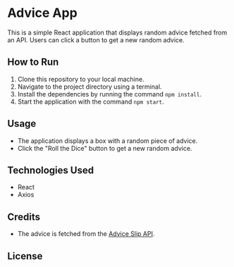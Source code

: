 # Advice App

This is a simple React application that displays random advice fetched from an API. Users can click a button to get a
new random advice.

## How to Run

1. Clone this repository to your local machine.
2. Navigate to the project directory using a terminal.
3. Install the dependencies by running the command `npm install`.
4. Start the application with the command `npm start`.

## Usage

- The application displays a box with a random piece of advice.
- Click the "Roll the Dice" button to get a new random advice.

## Technologies Used

- React
- Axios

## Credits

- The advice is fetched from the [Advice Slip API](https://api.adviceslip.com/).

## License
